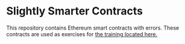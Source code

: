 # Slightly Smarter Contracts
This repository contains Ethereum smart contracts with errors. These contracts are used as exercises for  [the training located here.](https://github.com/BostonCybernetics/slightly-smarter-contracts/wiki)


<!-- ## Learning Objectives
- Learn how to programmatically detect flaws in smart contracts
- Discover features of Manticore that enable programmatic analysis
- Find a bunch of bugs

## Progression
- [Symbolic Analysis](symbolic_analysis)
  - [Easy to Analyze](symbolic_analysis/easy)
  - [Hard to Analyze](symbolic_analysis/hard)
- [Integer Overflows](integer_overflow)
  - [High level](integer_overflow/high_level)
  - [Low level](integer_overflow/low_level)
- [Unchecked External Calls](unchecked_external_call)
  - [Contrived Example](unchecked_external_call/representitive_example)
  - [King of the Ether Throne](unchecked_external_call/KotET) -->
